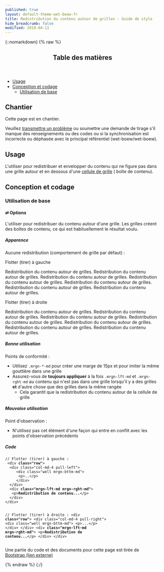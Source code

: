 ```yaml
---
published: true
layout: default-theme-wet-boew-fr
title: Redistribution du contenu autour de grilles - Guide de style
hide_breadcrumb: false
modified: 2019-04-11
---
```

{::nomarkdown}
{% raw %}
  <span class="wb-prettify all-pre"></span>
  <div class="row">
    <nav role="navigation" class="col-md-8">
      <div class="panel panel-default">
        <header class="panel-heading">
          <h2 class="panel-title">Table des matières</h2>
        </header>
        <div class="panel-body">
          <ul>
            <li><a href="#purpose">Usage</a></li>
            <li><a href="#design">Conception et codage</a>
              <ul>
                <li><a href="#basic">Utilisation de base</a>                </li>
              </ul>
            </li>
          </ul>
        </div>
      </div>
    </nav>
    <section class="col-md-4">
      <div class="panel panel-warning">
        <div class="panel-body">
          <h2 class="mrgn-tp-0 h4 text-warning"><span class="fa fa-exclamation-triangle"></span> Chantier</h2>
          <p>Cette page est en chantier.</p>
          <p>Veuillez <a href="https://github.com/wet-boew/wet-boew-styleguide/issues/new">transmettre un problème</a> ou soumettre une demande de tirage s'il manque des renseignements ou des codes ou si la synchronisation est incorrecte ou déphasée avec le principal référentiel (wet-boew/wet-boew).</p>
        </div>
      </div>
    </section>
  </div>
  <h2 id="purpose"><span class="fa-stack"><span class="fa fa-circle fa-stack-2x"></span><span class="fa fa-info fa-stack-1x fa-inverse"></span></span> Usage</h2>
  <p>L'utiliser pour redistribuer et envelopper du contenu qui ne figure pas dans une grille autour et en dessous d'une <a href="grids-fr.html">cellule de grille</a> ( boîte de contenu). </p>
  <h2 id="design"><span class="fa-stack"><span class="fa fa-circle fa-stack-2x"></span><span class="fa fa-paint-brush fa-stack-1x fa-inverse"></span></span> Conception et codage</h2>
  <h3 id="basic">Utilisation de base</h3>
  <h4 id="options"><span class="fa-stack"><span class="fa fa-circle fa-stack-2x"></span><span class="fa fa-stack-1x fa-inverse">&#8644;</span></span> Options</h4>
  <p>L'utiliser pour redistribuer du contenu autour d'une grille. Les grilles créent des boîtes de contenu, ce qui est habituellement le résultat voulu.  </p>
  <div class="row">
    <div class="col-md-4">
      <div class="panel panel-default">
        <div class="panel-body">
          <h5 class="mrgn-tp-0">Apparence</h5>
          <p>Aucune redistribution (comportement de grille par défaut) :</p>
          <div class="row">
            <div class="col-md-4 pull-left">
              <div class="well mrgn-bttm-md">
                <p>Flotter (tirer) à gauche</p>
              </div>
            </div>
            <div class="mrgn-lft-md mrgn-rght-md">
              <p>Redistribution du contenu autour de grilles. Redistribution du contenu autour de grilles. Redistribution du contenu autour de grilles. Redistribution du contenu autour de grilles. Redistribution du contenu autour de grilles. Redistribution du contenu autour de grilles. Redistribution du contenu autour de grilles. </p>
            </div>
          </div>
          <div class="row">
            <div class="col-md-4 pull-right">
              <div class="well mrgn-bttm-md">
                <p>Flotter (tirer) à droite</p>
              </div>
            </div>
            <div class="mrgn-lft-md mrgn-rght-md">
              <p>Redistribution du contenu autour de grilles. Redistribution du contenu autour de grilles. Redistribution du contenu autour de grilles. Redistribution du contenu autour de grilles. Redistribution du contenu autour de grilles. Redistribution du contenu autour de grilles. Redistribution du contenu autour de grilles. </p>
            </div>
          </div>
        </div>
      </div>
    </div>
    <div class="col-md-4">
      <h5 class="mrgn-tp-0 text-success"><span class="glyphicon glyphicon-ok-circle"></span> Bonne utilisation</h5>
      <p><span class="nowrap">Points de conformité&nbsp;:</span></p>
      <ul>
        <li>Utilisez <code>.mrgn-*-md</code> pour créer une marge de  15px  et pour imiter la même gouttière dans une grille</li>
        <li>Assurez-vous de <strong>toujours appliquer</strong> à la fois <code>.mrgn-lft-md</code> et <code>.mrgn-rght-md</code> au contenu qui n'est pas dans une grille lorsqu'il y a des grilles  <strong>et</strong> d'autre chose que des grilles dans la même rangée
              <ul>
            <li>Cela garantit que la redistribution du contenu autour de la cellule de grille</li>
          </ul>
        </li>
      </ul>
      <h5 class="mrgn-tp-0 text-danger"><span class="glyphicon glyphicon-remove-circle"></span> Mauvaise utilisation</h5>
      <p><span class="nowrap">Point d'observation&nbsp;:</span></p>
      <ul>
        <li>N'utilisez pas cet élément d'une façon qui entre en conflit avec <span class="nowrap">les points</span>  d'observation  <span class="nowrap">précédents</span></li>
      </ul>
    </div>
    <div class="col-md-4">
      <h5 class="mrgn-tp-0">Code</h5>
      <pre><code>// Flotter (tirer) à gauche :
 &lt;div <strong>class=&quot;row&quot;</strong>&gt;
  &lt;div class=&quot;col-md-4 pull-left&quot;&gt;
     &lt;div class=&quot;well mrgn-bttm-md&quot;&gt;
      &lt;p&gt;..&lt;/p&gt;
     &lt;/div&gt;
  &lt;/div&gt;
  &lt;div <strong>class=&quot;mrgn-lft-md mrgn-rght-md&quot;</strong>&gt;
   &lt;p&gt;<strong>Redistribution de contenu...</strong>&lt;/p&gt;
  &lt;/div&gt;
&lt;/div&gt;

// Flotter (tirer) à droite :
&lt;div <strong>class=&quot;row&quot;</strong>&gt;
  &lt;div class=&quot;col-md-4 pull-right&quot;&gt;
     &lt;div class=&quot;well mrgn-bttm-md&quot;&gt;
      &lt;p&gt;...&lt;/p&gt;
     &lt;/div&gt;
  &lt;/div&gt;
  &lt;div <strong>class=&quot;mrgn-lft-md mrgn-rght-md&quot;</strong>&gt;
   &lt;p&gt;<strong>Redistribution de contenu...</strong>&lt;/p&gt;
  &lt;/div&gt;
&lt;/div&gt;</code></pre>
    </div>
  </div>
  <p class="mrgn-tp-lg text-muted">Une partie du code et des documents pour cette page est tirée de <a href="http://getbootstrap.com/" >Bootstrap<span  class="wb-inv"> (lien externe)</span></a></p>
{% endraw %}
{:/}
